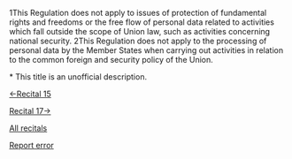 
1This Regulation does not apply to issues of protection of fundamental rights and freedoms or the free flow of personal data related to activities which fall outside the scope of Union law, such as activities concerning national security. 2This Regulation does not apply to the processing of personal data by the Member States when carrying out activities in relation to the common foreign and security policy of the Union.


\* This title is an unofficial description.




[←Recital 15](https://gdpr-info.eu/recitals/no-15/ "15 - Technology Neutrality")


[Recital 17→](https://gdpr-info.eu/recitals/no-17/ "17 - Adaptation of Regulation (EC) No 45/2001")


[All recitals](https://gdpr-info.eu/recitals/)

[Report error](https://gdpr-info.eu/gf/?TB_iframe=true&height=306 "Your message")

